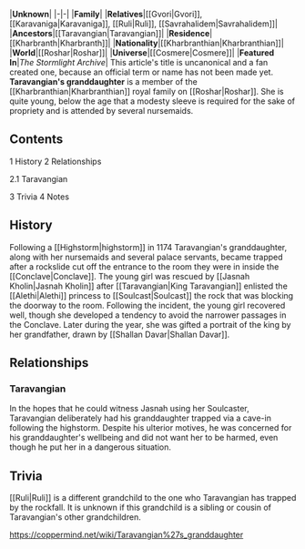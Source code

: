 |**Unknown**|
|-|-|
|**Family**|
|**Relatives**|[[Gvori\|Gvori]], [[Karavaniga\|Karavaniga]], [[Ruli\|Ruli]], [[Savrahalidem\|Savrahalidem]]|
|**Ancestors**|[[Taravangian\|Taravangian]]|
|**Residence**|[[Kharbranth\|Kharbranth]]|
|**Nationality**|[[Kharbranthian\|Kharbranthian]]|
|**World**|[[Roshar\|Roshar]]|
|**Universe**|[[Cosmere\|Cosmere]]|
|**Featured In**|*The Stormlight Archive*|
This article's title is uncanonical and a fan created one, because an official term or name has not been made yet.
**Taravangian's granddaughter** is a member of the [[Kharbranthian\|Kharbranthian]] royal family on [[Roshar\|Roshar]].
She is quite young, below the age that a modesty sleeve is required for the sake of propriety and is attended by several nursemaids.

## Contents

1 History
2 Relationships

2.1 Taravangian


3 Trivia
4 Notes


## History
Following a [[Highstorm\|highstorm]] in 1174 Taravangian's granddaughter, along with her nursemaids and several palace servants, became trapped after a rockslide cut off the entrance to the room they were in inside the [[Conclave\|Conclave]]. The young girl was rescued by [[Jasnah Kholin\|Jasnah Kholin]] after [[Taravangian\|King Taravangian]] enlisted the [[Alethi\|Alethi]] princess to [[Soulcast\|Soulcast]] the rock that was blocking the doorway to the room.
Following the incident, the young girl recovered well, though she developed a tendency to avoid the narrower passages in the Conclave.
Later during the year, she was gifted a portrait of the king by her grandfather, drawn by [[Shallan Davar\|Shallan Davar]].

## Relationships
### Taravangian
In the hopes that he could witness Jasnah using her Soulcaster, Taravangian deliberately had his granddaughter trapped via a cave-in following the highstorm. Despite his ulterior motives, he was concerned for his granddaughter's wellbeing and did not want her to be harmed, even though he put her in a dangerous situation.

## Trivia
[[Ruli\|Ruli]] is a different grandchild to the one who Taravangian has trapped by the rockfall.
It is unknown if this grandchild is a sibling or cousin of Taravangian's other grandchildren.


https://coppermind.net/wiki/Taravangian%27s_granddaughter